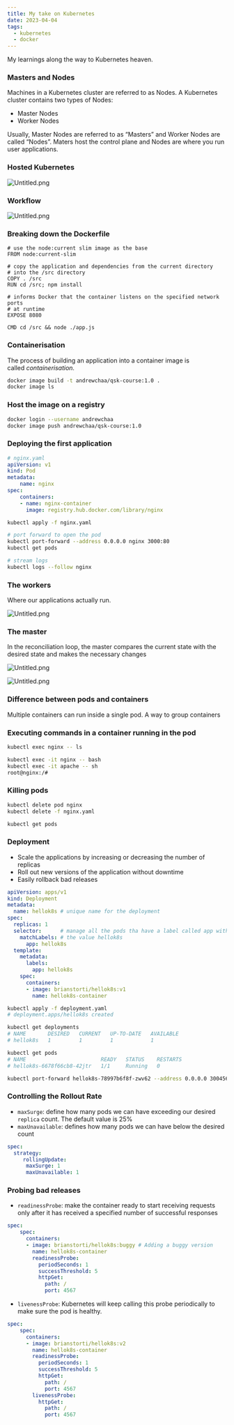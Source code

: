 ```yaml
---
title: My take on Kubernetes
date: 2023-04-04
tags:
  - kubernetes
  - docker
---
```


My learnings along the way to Kubernetes heaven.


### Masters and Nodes


Machines in a Kubernetes cluster are referred to as Nodes. A Kubernetes cluster contains two types of Nodes:

- Master Nodes
- Worker Nodes

Usually, Master Nodes are referred to as “Masters” and Worker Nodes are called “Nodes”. Maters host the control plane and Nodes are where you run user applications.


### Hosted Kubernetes


![Untitled.png](https://prod-files-secure.s3.us-west-2.amazonaws.com/875308e8-8000-4329-b1aa-ffd95b33ba6e/ff003436-784e-48e0-9f34-025c07180152/Untitled.png?X-Amz-Algorithm=AWS4-HMAC-SHA256&X-Amz-Content-Sha256=UNSIGNED-PAYLOAD&X-Amz-Credential=AKIAT73L2G45HZZMZUHI%2F20240114%2Fus-west-2%2Fs3%2Faws4_request&X-Amz-Date=20240114T012910Z&X-Amz-Expires=3600&X-Amz-Signature=aeaef5106a3e37c481ee0f067c6e877c243d290e5a36c1bfdb64d935988bf6d9&X-Amz-SignedHeaders=host&x-id=GetObject)


### Workflow


![Untitled.png](https://prod-files-secure.s3.us-west-2.amazonaws.com/875308e8-8000-4329-b1aa-ffd95b33ba6e/ec49fcda-41bd-406f-a0c7-dc711519d9ac/Untitled.png?X-Amz-Algorithm=AWS4-HMAC-SHA256&X-Amz-Content-Sha256=UNSIGNED-PAYLOAD&X-Amz-Credential=AKIAT73L2G45HZZMZUHI%2F20240114%2Fus-west-2%2Fs3%2Faws4_request&X-Amz-Date=20240114T012910Z&X-Amz-Expires=3600&X-Amz-Signature=0fd4240a4926105e10105cb5da68355a6ceba0c29b644f8b7f579bb2fc2d3a2c&X-Amz-SignedHeaders=host&x-id=GetObject)


### Breaking down the Dockerfile


```docker
# use the node:current slim image as the base
FROM node:current-slim

# copy the application and dependencies from the current directory 
# into the /src directory
COPY . /src
RUN cd /src; npm install

# informs Docker that the container listens on the specified network ports 
# at runtime
EXPOSE 8080

CMD cd /src && node ./app.js
```


### Containerisation


The process of building an application into a container image is called _containerisation._


```bash
docker image build -t andrewchaa/qsk-course:1.0 .
docker image ls
```


### Host the image on a registry


```bash
docker login --username andrewchaa
docker image push andrewchaa/qsk-course:1.0
```


### Deploying the first application


```yaml
# nginx.yaml
apiVersion: v1
kind: Pod 
metadata:
    name: nginx 
spec:
    containers:
    - name: nginx-container
      image: registry.hub.docker.com/library/nginx
```


```bash
kubectl apply -f nginx.yaml

# port forward to open the pod
kubectl port-forward --address 0.0.0.0 nginx 3000:80
kubectl get pods

# stream logs
kubectl logs --follow nginx
```


### The workers


Where our applications actually run.


![Untitled.png](https://prod-files-secure.s3.us-west-2.amazonaws.com/875308e8-8000-4329-b1aa-ffd95b33ba6e/9d124f90-f002-4158-9dd9-b9d4621c9648/Untitled.png?X-Amz-Algorithm=AWS4-HMAC-SHA256&X-Amz-Content-Sha256=UNSIGNED-PAYLOAD&X-Amz-Credential=AKIAT73L2G45HZZMZUHI%2F20240114%2Fus-west-2%2Fs3%2Faws4_request&X-Amz-Date=20240114T012910Z&X-Amz-Expires=3600&X-Amz-Signature=5a6245808dbd20e3d1d0104ffd314475cb27d07f57a9cb9f37fdda65095f3160&X-Amz-SignedHeaders=host&x-id=GetObject)


### The master


In the reconciliation loop, the master compares the current state with the desired state and makes the necessary changes


![Untitled.png](https://prod-files-secure.s3.us-west-2.amazonaws.com/875308e8-8000-4329-b1aa-ffd95b33ba6e/d483043c-6684-480e-9b9b-b565ac3ad805/Untitled.png?X-Amz-Algorithm=AWS4-HMAC-SHA256&X-Amz-Content-Sha256=UNSIGNED-PAYLOAD&X-Amz-Credential=AKIAT73L2G45HZZMZUHI%2F20240114%2Fus-west-2%2Fs3%2Faws4_request&X-Amz-Date=20240114T012910Z&X-Amz-Expires=3600&X-Amz-Signature=b8b819e0eece9cea154519817e5983da120b5fce0fba5a35c3a7f13000802c52&X-Amz-SignedHeaders=host&x-id=GetObject)


![Untitled.png](https://prod-files-secure.s3.us-west-2.amazonaws.com/875308e8-8000-4329-b1aa-ffd95b33ba6e/c7ef6efa-2163-4bff-946b-5b9ad32fcecb/Untitled.png?X-Amz-Algorithm=AWS4-HMAC-SHA256&X-Amz-Content-Sha256=UNSIGNED-PAYLOAD&X-Amz-Credential=AKIAT73L2G45HZZMZUHI%2F20240114%2Fus-west-2%2Fs3%2Faws4_request&X-Amz-Date=20240114T012910Z&X-Amz-Expires=3600&X-Amz-Signature=90f7e83622df966ad50be4925aa97deb8cfbc0df3e453eab0e465a5985da1bff&X-Amz-SignedHeaders=host&x-id=GetObject)


### Difference between pods and containers


Multiple containers can run inside a single pod. A way to group containers


### Executing commands in a container running in the pod


```bash
kubectl exec nginx -- ls

kubectl exec -it nginx -- bash
kubectl exec -it apache -- sh
root@nginx:/#
```


### Killing pods


```bash
kubectl delete pod nginx
kubectl delete -f nginx.yaml

kubectl get pods
```


### Deployment

- Scale the applications by increasing or decreasing the number of replicas
- Roll out new versions of the application without downtime
- Easily rollback bad releases

```yaml
apiVersion: apps/v1
kind: Deployment
metadata:
  name: hellok8s # unique name for the deployment
spec:
  replicas: 1
  selector:      # manage all the pods tha have a label called app with
    matchLabels: # the value hellok8s
      app: hellok8s
  template:
    metadata:
      labels:
        app: hellok8s
    spec:
      containers:
      - image: brianstorti/hellok8s:v1
        name: hellok8s-container
```


```bash
kubectl apply -f deployment.yaml
# deployment.apps/hellok8s created

kubectl get deployments
# NAME       DESIRED   CURRENT   UP-TO-DATE   AVAILABLE
# hellok8s   1         1         1            1

kubectl get pods
# NAME                        READY   STATUS    RESTARTS
# hellok8s-6678f66cb8-42jtr   1/1     Running   0

kubectl port-forward hellok8s-78997b6f8f-zwv62 --address 0.0.0.0 3004567
```


### Controlling the Rollout Rate

- `maxSurge`: define how many pods we can have exceeding our desired `replica` count. The default value is 25%
- `maxUnavailable`: defines how many pods we can have below the desired count

```yaml
spec:
  strategy:
     rollingUpdate:
      maxSurge: 1
      maxUnavailable: 1
```


### Probing bad releases

- `readinessProbe`: make the container ready to start receiving requests only after it has received a specified number of successful responses

```yaml
spec:
    spec:
      containers:
      - image: brianstorti/hellok8s:buggy # Adding a buggy version
        name: hellok8s-container
        readinessProbe:
          periodSeconds: 1
          successThreshold: 5
          httpGet:
            path: /
            port: 4567
```

- `livenessProbe`: Kubernetes will keep calling this probe periodically to make sure the pod is healthy.

```yaml
spec:
    spec:
      containers:
      - image: brianstorti/hellok8s:v2
        name: hellok8s-container
        readinessProbe:
          periodSeconds: 1
          successThreshold: 5
          httpGet:
            path: /
            port: 4567
        livenessProbe:
          httpGet:
            path: /
            port: 4567
```


